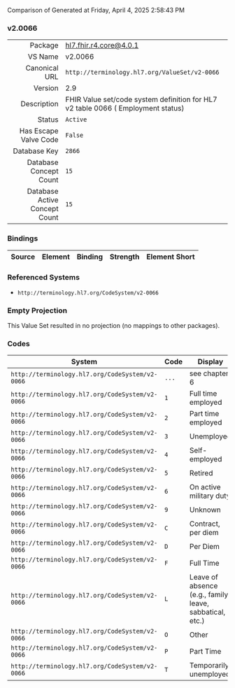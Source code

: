 Comparison of 
Generated at Friday, April 4, 2025 2:58:43 PM

### v2.0066

|      |     |
| ---: | --- |
| Package | hl7.fhir.r4.core@4.0.1 |
| VS Name | v2.0066 |
| Canonical URL | `http://terminology.hl7.org/ValueSet/v2-0066` |
| Version | 2.9 |
| Description | FHIR Value set/code system definition for HL7 v2 table 0066 ( Employment status) |
| Status | `Active` |
| Has Escape Valve Code | `False` |
| Database Key | `2866` |
| Database Concept Count | `15` |
| Database Active Concept Count | `15` |
### Bindings

| Source | Element | Binding | Strength | Element Short |
| ------ | ------- | ------- | -------- | ------------- |

### Referenced Systems

* `http://terminology.hl7.org/CodeSystem/v2-0066`
### Empty Projection

This Value Set resulted in no projection (no mappings to other packages).

### Codes

| System | Code | Display |
| ------ | ---- | ------- |
| `http://terminology.hl7.org/CodeSystem/v2-0066` | `...` | see chapter 6 |
| `http://terminology.hl7.org/CodeSystem/v2-0066` | `1` | Full time employed |
| `http://terminology.hl7.org/CodeSystem/v2-0066` | `2` | Part time employed |
| `http://terminology.hl7.org/CodeSystem/v2-0066` | `3` | Unemployed |
| `http://terminology.hl7.org/CodeSystem/v2-0066` | `4` | Self-employed |
| `http://terminology.hl7.org/CodeSystem/v2-0066` | `5` | Retired |
| `http://terminology.hl7.org/CodeSystem/v2-0066` | `6` | On active military duty |
| `http://terminology.hl7.org/CodeSystem/v2-0066` | `9` | Unknown |
| `http://terminology.hl7.org/CodeSystem/v2-0066` | `C` | Contract, per diem |
| `http://terminology.hl7.org/CodeSystem/v2-0066` | `D` | Per Diem |
| `http://terminology.hl7.org/CodeSystem/v2-0066` | `F` | Full Time |
| `http://terminology.hl7.org/CodeSystem/v2-0066` | `L` | Leave of absence (e.g., family leave, sabbatical, etc.) |
| `http://terminology.hl7.org/CodeSystem/v2-0066` | `O` | Other |
| `http://terminology.hl7.org/CodeSystem/v2-0066` | `P` | Part Time |
| `http://terminology.hl7.org/CodeSystem/v2-0066` | `T` | Temporarily unemployed |
